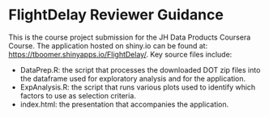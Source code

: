 # FlightDelay Reviewer Guidance
This is the course project submission for the JH Data Products Coursera Course. The application hosted on shiny.io can be found at: https://tboomer.shinyapps.io/FlightDelay/. Key source files include:

- DataPrep.R: the script that processes the downloaded DOT zip files into the dataframe used for exploratory analysis and for the application.
- ExpAnalysis.R: the script that runs various plots used to identify which factors to use as selection criteria.
- index.html: the presentation that accompanies the application.
